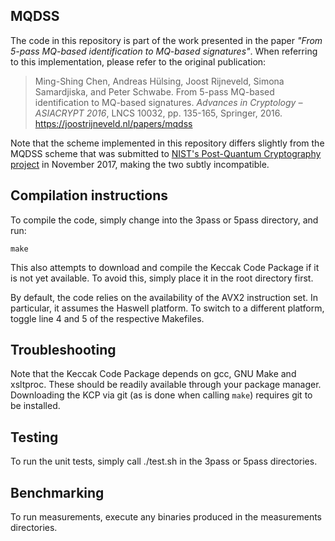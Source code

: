 ## MQDSS

The code in this repository is part of the work presented in the paper _"From
5-pass MQ-based identification to MQ-based signatures"_. When referring to this
implementation, please refer to the original publication:

> Ming-Shing Chen, Andreas Hülsing, Joost Rijneveld, Simona Samardjiska, and Peter Schwabe. From 5-pass MQ-based identification to MQ-based signatures. _Advances in Cryptology – ASIACRYPT 2016_, LNCS 10032, pp. 135-165, Springer, 2016. https://joostrijneveld.nl/papers/mqdss

Note that the scheme implemented in this repository differs slightly from the MQDSS scheme that was submitted to [NIST's Post-Quantum Cryptography project](https://csrc.nist.gov/Projects/Post-Quantum-Cryptography/Round-1-Submissions) in November 2017, making the two subtly incompatible.

## Compilation instructions

To compile the code, simply change into the 3pass or 5pass directory, and run:

    make

This also attempts to download and compile the Keccak Code Package if it is not
yet available. To avoid this, simply place it in the root directory first.

By default, the code relies on the availability of the AVX2 instruction set.
In particular, it assumes the Haswell platform. To switch to a different
platform, toggle line 4 and 5 of the respective Makefiles.

## Troubleshooting

Note that the Keccak Code Package depends on gcc, GNU Make and xsltproc. These
should be readily available through your package manager. Downloading the
KCP via git (as is done when calling `make`) requires git to be installed.

## Testing

To run the unit tests, simply call ./test.sh in the 3pass or 5pass directories.

## Benchmarking

To run measurements, execute any binaries produced in the measurements directories.
